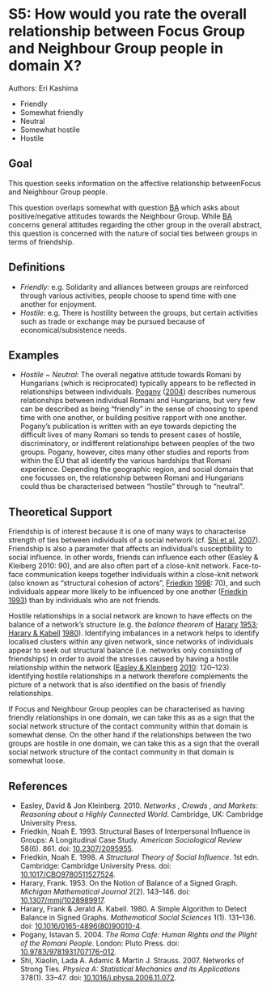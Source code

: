 # S5: How would you rate the overall relationship between Focus Group and Neighbour Group people in domain X?

Authors: Eri Kashima
- Friendly
- Somewhat friendly
- Neutral
- Somewhat hostile
- Hostile


## Goal

This question seeks information on the affective relationship betweenFocus and Neighbour Group people.

This question overlaps somewhat with question [BA](BA.md) which asks about positive/negative attitudes towards the Neighbour Group. While [BA](BA.md) concerns general attitudes regarding the other group in the overall abstract, this question is concerned with the nature of social ties between groups in terms of friendship.


## Definitions

- *Friendly:* e.g. Solidarity and alliances between groups are reinforced through various activities, people choose to spend time with one another for enjoyment.
- *Hostile:* e.g. There is hostility between the groups, but certain activities such as trade or exchange may be pursued because of economical/subsistence needs.

## Examples

- *Hostile ~ Neutral*: The overall negative attitude towards Romani by Hungarians (which is reciprocated) typically appears to be reflected in relationships between individuals. [Pogany](#source-Pogany2004) ([2004](#source-Pogany2004)) describes numerous relationships between individual Romani and Hungarians, but very few can be described as being “friendly” in the sense of choosing to spend time with one another, or building positive rapport with one another. Pogany’s publication is written with an eye towards depicting the difficult lives of many Romani so tends to present cases of hostile, discriminatory, or indifferent relationships between peoples of the two groups. Pogany, however, cites many other studies and reports from within the EU that all identify the various hardships that Romani experience. Depending the geographic region, and social domain that one focusses on, the relationship between Romani and Hungarians could thus be characterised between “hostile” through to “neutral”.

## Theoretical Support

Friendship is of interest because it is one of many ways to characterise strength of ties between individuals of a social network (cf. [Shi et al.](#source-ShiEtAl2007) [2007](#source-ShiEtAl2007)). Friendship is also a parameter that affects an individual’s susceptibility to social influence. In other words, friends can influence each other (Easley & Kleiberg 2010: 90), and are also often part of a close-knit network. Face-to-face communication keeps together individuals within a close-knit network (also known as “structural cohesion of actors”, [Friedkin](#source-Friedkin1998) [1998](#source-Friedkin1998): 70), and such individuals appear more likely to be influenced by one another ([Friedkin](#source-Friedkin1993) [1993](#source-Friedkin1993)) than by individuals who are not friends.

Hostile relationships in a social network are known to have effects on the balance of a network’s structure (e.g. the *balance theorem* of [Harary](#source-Harary1953) [1953](#source-Harary1953); [Harary & Kabell](#source-HararyKabell1980) [1980](#source-HararyKabell1980)). Identifying imbalances in a network helps to identify localised clusters within any given network, since networks of individuals appear to seek out structural balance (i.e. networks only consisting of friendships) in order to avoid the stresses caused by having a hostile relationship within the network ([Easley & Kleinberg](#source-EasleyKleinberg2010) [2010](#source-EasleyKleinberg2010): 120–123). Identifying hostile relationships in a network therefore complements the picture of a network that is also identified on the basis of friendly relationships.

If Focus and Neighbour Group peoples can be characterised as having friendly relationships in one domain, we can take this as as a sign that the social network structure of the contact community within that domain is somewhat dense. On the other hand if the relationships between the two groups are hostile in one domain, we can take this as a sign that the overall social network structure of the contact community in that domain is somewhat loose.
## References

- <a id="source-EasleyKleinberg2010"> </a>Easley, David & Jon Kleinberg. 2010. _Networks , Crowds , and Markets: Reasoning about a Highly Connected World_. Cambridge, UK: Cambridge University Press.
- <a id="source-Friedkin1993"> </a>Friedkin, Noah E. 1993. Structural Bases of Interpersonal Influence in Groups: A Longitudinal Case Study. _American Sociological Review_ 58(6). 861. doi: [10.2307/2095955](https://doi.org/10.2307/2095955).
- <a id="source-Friedkin1998"> </a>Friedkin, Noah E. 1998. _A Structural Theory of Social Influence_. 1st edn. Cambridge: Cambridge University Press. doi: [10.1017/CBO9780511527524](https://doi.org/10.1017/CBO9780511527524).
- <a id="source-Harary1953"> </a>Harary, Frank. 1953. On the Notion of Balance of a Signed Graph. _Michigan Mathematical Journal_ 2(2). 143–146. doi: [10.1307/mmj/1028989917](https://doi.org/10.1307/mmj/1028989917).
- <a id="source-HararyKabell1980"> </a>Harary, Frank & Jerald A. Kabell. 1980. A Simple Algorithm to Detect Balance in Signed Graphs. _Mathematical Social Sciences_ 1(1). 131–136. doi: [10.1016/0165-4896(80)90010-4](https://doi.org/10.1016/0165-4896(80)90010-4).
- <a id="source-Pogany2004"> </a>Pogany, Istavan S. 2004. _The Roma Cafe: Human Rights and the Plight of the Romani People_. London: Pluto Press. doi: [10.9783/9781931707176-012](https://doi.org/10.9783/9781931707176-012).
- <a id="source-ShiEtAl2007"> </a>Shi, Xiaolin, Lada A. Adamic & Martin J. Strauss. 2007. Networks of Strong Ties. _Physica A: Statistical Mechanics and its Applications_ 378(1). 33–47. doi: [10.1016/j.physa.2006.11.072](https://doi.org/10.1016/j.physa.2006.11.072).
